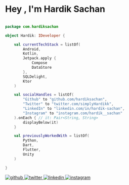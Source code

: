 # Hey , I'm Hardik Sachan

```kotlin

package com.hardiksachan

object Hardik: IDeveloper {

    val currentTechStack = listOf(
        Android,
        Kotlin,
        Jetpack.apply {
            Compose
            DataStore
        },
        SQLDelight,
        Ktor
    )

    val socialHandles = listOf(
        "Github" to "github.com/hardiksachan",
        "Twitter" to "twitter.com/simplyHardikk",
        "LinkedIn" to "linkedin.com/in/hardik-sachan",
        "Instagram" to "instagram.com/hardik__sachan"
    ).onEach { // it: Pair<String, String>
        displayBelow(it)
    }

    val previouslyWorkedWith = listOf(
        Python,
        Dart,
        Flutter,
        Unity
    )

}

```

<a href="https://github.com/hardiksachan" target="_blank">
<img src=https://img.shields.io/badge/github-%2324292e.svg?&style=for-the-badge&logo=github&logoColor=white alt=github style="margin-bottom: 5px;" />
</a>
<a href="https://twitter.com/simplyHardikk" target="_blank">
<img src=https://img.shields.io/badge/twitter-%2300acee.svg?&style=for-the-badge&logo=twitter&logoColor=white alt=twitter style="margin-bottom: 5px;" />
</a>
<a href="https://linkedin.com/in/hardik-sachan" target="_blank">
<img src=https://img.shields.io/badge/linkedin-%231E77B5.svg?&style=for-the-badge&logo=linkedin&logoColor=white alt=linkedin style="margin-bottom: 5px;" />
</a>
<a href="https://instagram.com/hardik__sachan" target="_blank">
<img src=https://img.shields.io/badge/instagram-%23000000.svg?&style=for-the-badge&logo=instagram&logoColor=white alt=instagram style="margin-bottom: 5px;" />
</a>  